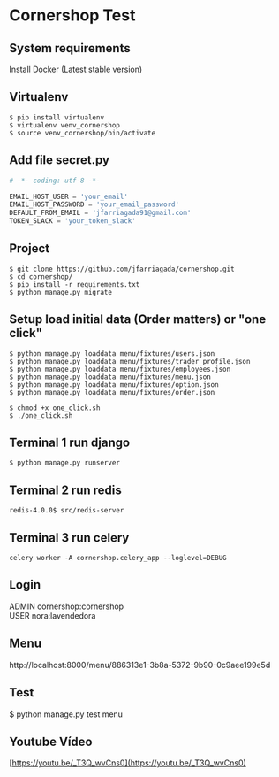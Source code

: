 # Cornershop Test

## System requirements
Install Docker (Latest stable version)

## Virtualenv
```shell
$ pip install virtualenv
$ virtualenv venv_cornershop
$ source venv_cornershop/bin/activate
```
## Add file secret.py
```python
# -*- coding: utf-8 -*-

EMAIL_HOST_USER = 'your_email'
EMAIL_HOST_PASSWORD = 'your_email_password'
DEFAULT_FROM_EMAIL = 'jfarriagada91@gmail.com'
TOKEN_SLACK = 'your_token_slack'
```

## Project
```shell
$ git clone https://github.com/jfarriagada/cornershop.git
$ cd cornershop/
$ pip install -r requirements.txt
$ python manage.py migrate
```

## Setup load initial data (Order matters) or "one click"
```shell
$ python manage.py loaddata menu/fixtures/users.json
$ python manage.py loaddata menu/fixtures/trader_profile.json
$ python manage.py loaddata menu/fixtures/employees.json
$ python manage.py loaddata menu/fixtures/menu.json
$ python manage.py loaddata menu/fixtures/option.json
$ python manage.py loaddata menu/fixtures/order.json
```

```shell
$ chmod +x one_click.sh
$ ./one_click.sh
```

## Terminal 1 run django
```shell
$ python manage.py runserver
```

## Terminal 2 run redis
```shell
redis-4.0.0$ src/redis-server
```

## Terminal 3 run celery
```shell
celery worker -A cornershop.celery_app --loglevel=DEBUG
```

## Login
ADMIN cornershop:cornershop <br />
USER nora:lavendedora

## Menu
http://localhost:8000/menu/886313e1-3b8a-5372-9b90-0c9aee199e5d

## Test
$ python manage.py test menu

## Youtube Vídeo
[https://youtu.be/_T3Q_wvCns0](https://youtu.be/_T3Q_wvCns0)
